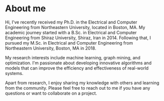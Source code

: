 # About me
Hi, I've recently received my Ph.D. in the Electrical and Computer Engineering from Northeastern University, located in Boston, MA. My academic journey started with a B.Sc. in Electrical and Computer Engineering from Shiraz University, Shiraz, Iran in 2014. Following that, I pursued my M.Sc. in Electrical and Computer Engineering from Northeastern University, Boston, MA in 2018.

My research interests include machine learning, graph mining, and optimization. I'm passionate about developing innovative algorithms and models that can improve the efficiency and effectiveness of real-world systems.

Apart from research, I enjoy sharing my knowledge with others and learning from the community. Please feel free to reach out to me if you have any questions or want to collaborate on a project.
